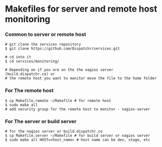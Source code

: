 # Makefiles for server and remote host monitoring


### Common to server or remote host
```
# git clone the services repository
$ git clone https://github.com/Dispatchr/services.git

# cd into it
$ cd services/monitoring/

# Depending on if you are on the the nagios server (build.dispatchr.co) or 
# the remote host you want to monitor move the file to the home folder
```

### For The remote host 

```
$ cp Makefile.remote ~/Makefile # for remote host
$ sudo make all
# add security group for the remote host to monitor - nagios-server

```

### For The server or build server

```
# for the nagios server or build.dispatchr.co
$ cp Makefile.server ~/Makefile # for build server or nagios server
$ sudo make all HOST=<host_name> # host name can be dev, stage, etc

```
